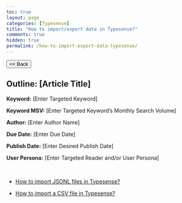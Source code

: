 ```yaml
---
toc: true
layout: page
categories: [Typesense]
title: "How to import/export data in Typesense?"
comments: true
hidden: true
permalink: /how-to-import-export-data-typesense/
---
```


<button class="back-button" onclick="window.history.back()"><< Back</button>

## Outline: [Article Title]

**Keyword:** [Enter Targeted Keyword]

**Keyword MSV:** [Enter Targeted Keyword’s Monthly Search Volume]

**Author:** [Enter Author Name]

**Due Date:** [Enter Due Date]

**Publish Date:** [Enter Desired Publish Date]

**User Persona:** [Enter Targeted Reader and/or User Persona]

<br>

<ul>
<li><p><a href="https://aviyeldevrel.github.io/Aviyel-Blogs-Review/how-to-import-jsonl-typesense/">How to import JSONL files in Typesense?</a><p>
<li><p><a href="https://aviyeldevrel.github.io/Aviyel-Blogs-Review/how-to-import-csv-file-typesense/">How to import a CSV file in Typesense?</a><p>
